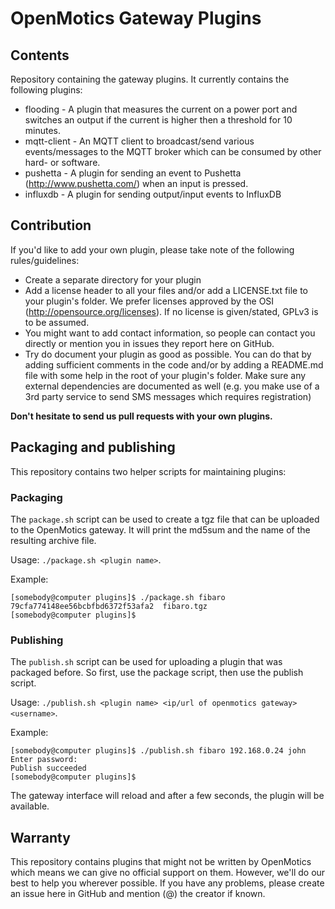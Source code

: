 # OpenMotics Gateway Plugins

## Contents

Repository containing the gateway plugins. It currently contains the following plugins:

* flooding - A plugin that measures the current on a power port and switches an output if the current is higher then a threshold for 10 minutes.
* mqtt-client - An MQTT client to broadcast/send various events/messages to the MQTT broker which can be consumed by other hard- or software.
* pushetta - A plugin for sending an event to Pushetta (http://www.pushetta.com/) when an input is pressed.
* influxdb - A plugin for sending output/input events to InfluxDB

## Contribution

If you'd like to add your own plugin, please take note of the following rules/guidelines:
* Create a separate directory for your plugin
* Add a license header to all your files and/or add a LICENSE.txt file to your plugin's folder. We prefer licenses approved by the OSI (http://opensource.org/licenses). If no license is given/stated, GPLv3 is to be assumed.
* You might want to add contact information, so people can contact you directly or mention you in issues they report here on GitHub.
* Try do document your plugin as good as possible. You can do that by adding sufficient comments in the code and/or by adding a README.md file with some help in the root of your plugin's folder. Make sure any external dependencies are documented as well (e.g. you make use of a 3rd party service to send SMS messages which requires registration)

**Don't hesitate to send us pull requests with your own plugins.**

## Packaging and publishing

This repository contains two helper scripts for maintaining plugins:

### Packaging

The ```package.sh``` script can be used to create a tgz file that can be uploaded to the OpenMotics gateway. It will print the md5sum and the name of the resulting archive file.

Usage: ```./package.sh <plugin name>```.

Example:

```
[somebody@computer plugins]$ ./package.sh fibaro
79cfa774148ee56bcbfbd6372f53afa2  fibaro.tgz
[somebody@computer plugins]$
```

### Publishing

The ```publish.sh``` script can be used for uploading a plugin that was packaged before. So first, use the package script, then use the publish script.

Usage: ```./publish.sh <plugin name> <ip/url of openmotics gateway> <username>```.

Example:

```
[somebody@computer plugins]$ ./publish.sh fibaro 192.168.0.24 john
Enter password:
Publish succeeded
[somebody@computer plugins]$
```

The gateway interface will reload and after a few seconds, the plugin will be available.

## Warranty

This repository contains plugins that might not be written by OpenMotics which means we can give no official support on them. However, we'll do our best to help you wherever possible. If you have any problems, please create an issue here in GitHub and mention (@<username>) the creator if known.

